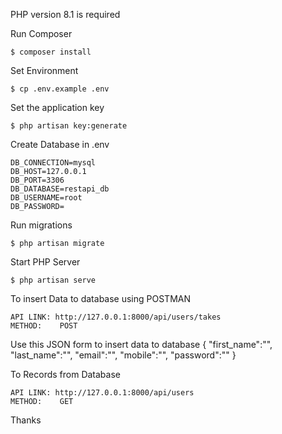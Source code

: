 PHP version 8.1 is required

Run Composer 

    $ composer install

Set Environment

    $ cp .env.example .env

Set the application key

    $ php artisan key:generate

Create Database in .env

    DB_CONNECTION=mysql
    DB_HOST=127.0.0.1
    DB_PORT=3306
    DB_DATABASE=restapi_db
    DB_USERNAME=root
    DB_PASSWORD=


Run migrations

    $ php artisan migrate 

Start PHP Server

    $ php artisan serve

To insert Data to database using POSTMAN

    API LINK: http://127.0.0.1:8000/api/users/takes
    METHOD:    POST
    
Use this JSON form to insert data to database 
    { "first_name":"", "last_name":"", "email":"", "mobile":"", "password":"" }

To Records from Database

    API LINK: http://127.0.0.1:8000/api/users
    METHOD:    GET

Thanks
